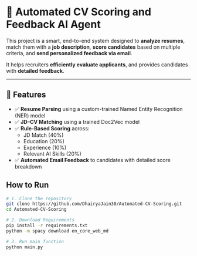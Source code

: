 # 🤖 Automated CV Scoring and Feedback AI Agent

This project is a smart, end-to-end system designed to **analyze resumes**, match them with a **job description**, **score candidates** based on multiple criteria, and **send personalized feedback via email**.

It helps recruiters **efficiently evaluate applicants**, and provides candidates with **detailed feedback**.

---

## 📌 Features

- ✅ **Resume Parsing** using a custom-trained Named Entity Recognition (NER) model  
- ✅ **JD–CV Matching** using a trained Doc2Vec model  
- ✅ **Rule-Based Scoring** across:
  - JD Match (40%)
  - Education (20%)
  - Experience (10%)
  - Relevant AI Skills (20%)
- ✅ **Automated Email Feedback** to candidates with detailed score breakdown  
 
## How to Run

```bash
# 1. Clone the repository
git clone https://github.com/DhairyaJain30/Automated-CV-Scoring.git
cd Automated-CV-Scoring

# 2. Download Requirements
pip install -r requirements.txt
python -m spacy download en_core_web_md

# 3. Run main function
python main.py

